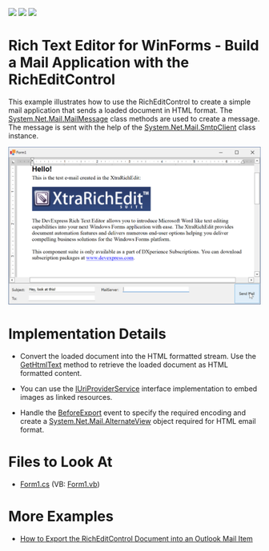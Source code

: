 <!-- default badges list -->
![](https://img.shields.io/endpoint?url=https://codecentral.devexpress.com/api/v1/VersionRange/128609043/22.2.3%2B)
[![](https://img.shields.io/badge/Open_in_DevExpress_Support_Center-FF7200?style=flat-square&logo=DevExpress&logoColor=white)](https://supportcenter.devexpress.com/ticket/details/E2216)
[![](https://img.shields.io/badge/📖_How_to_use_DevExpress_Examples-e9f6fc?style=flat-square)](https://docs.devexpress.com/GeneralInformation/403183)
<!-- default badges end -->

# Rich Text Editor for WinForms - Build a Mail Application with the RichEditControl

This example illustrates how to use the RichEditControl to create a simple mail application that sends a loaded document in HTML format. The [System.Net.Mail.MailMessage](https://learn.microsoft.com/en-us/dotnet/api/system.net.mail.mailmessage?view=net-7.0) class methods are used to create a message. The message is sent with the help of the [System.Net.Mail.SmtpClient](https://learn.microsoft.com/en-us/dotnet/api/system.net.mail.smtpclient?view=net-7.0) class instance.


![image](./media/mail-application.png)

# Implementation Details

* Convert the loaded document into the HTML formatted stream. Use the [GetHtmlText](https://docs.devexpress.com/OfficeFileAPI/DevExpress.XtraRichEdit.API.Native.SubDocument.GetHtmlText.overloads?p=netframework) method to retrieve the loaded document as HTML formatted content.
* You can use the [IUriProviderService](https://docs.devexpress.com/OfficeFileAPI/DevExpress.Office.Services.IUriProviderService) interface implementation to embed images as linked resources.

* Handle the [BeforeExport](https://docs.devexpress.com/WindowsForms/DevExpress.XtraRichEdit.RichEditControl.BeforeExport?p=netframework) event to specify the required encoding and create a [System.Net.Mail.AlternateView](https://learn.microsoft.com/en-us/dotnet/api/system.net.mail.alternateview?view=net-7.0) object required for HTML email format.

<!-- default file list -->
# Files to Look At

* [Form1.cs](./CS/RichEditSendMail/Form1.cs) (VB: [Form1.vb](./VB/RichEditSendMail/Form1.vb))
<!-- default file list end -->

# More Examples

* [How to Export the RichEditControl Document into an Outlook Mail Item](https://github.com/DevExpress-Examples/how-to-export-the-richeditcontrol-document-into-an-outlook-mail-item-e4438)
